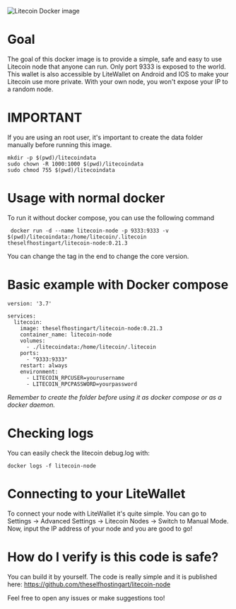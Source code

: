 ![Litecoin Docker image](https://i.imgur.com/oWXQrFl.png)
# Goal
The goal of this docker image is to provide a simple, safe and easy to use Litecoin node that anyone can run. Only port 9333 is exposed to the world. This wallet is also accessible by LiteWallet on Android and IOS to make your Litecoin use more private. With your own node, you won't expose your IP to a random node.
# IMPORTANT

If you are using an root user, it's important to create the data folder manually before running this image.
```
mkdir -p $(pwd)/litecoindata
sudo chown -R 1000:1000 $(pwd)/litecoindata
sudo chmod 755 $(pwd)/litecoindata
```
# Usage with normal docker
To run it without docker compose, you can use the following command
```
 docker run -d --name litecoin-node -p 9333:9333 -v $(pwd)/litecoindata:/home/litecoin/.litecoin theselfhostingart/litecoin-node:0.21.3
```
You can change the tag in the end to change the core version.

# Basic example with Docker compose

```
version: '3.7'

services:
  litecoin:
    image: theselfhostingart/litecoin-node:0.21.3
    container_name: litecoin-node
    volumes:
      - ./litecoindata:/home/litecoin/.litecoin
    ports:
      - "9333:9333"
    restart: always
    environment:
      - LITECOIN_RPCUSER=yourusername
      - LITECOIN_RPCPASSWORD=yourpassword
```

*Remember to create the folder before using it as docker compose or as a docker daemon.*

# Checking logs
You can easily check the litecoin debug.log with:
```
docker logs -f litecoin-node
```

# Connecting to your LiteWallet

To connect your node with LiteWallet it's quite simple. You can go to Settings -> Advanced Settings -> Litecoin Nodes -> Switch to Manual Mode. Now, input the IP address of your node and you are good to go!

# How do I verify is this code is safe? 

You can build it by yourself. The code is really simple and it is published here: https://github.com/theselfhostingart/litecoin-node

Feel free to open any issues or make suggestions too!
